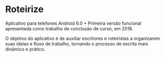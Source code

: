 # Roteirize

Aplicativo para telefones Android 6.0 +
Primeira versão funcional apresentada como trabalho de conclusão de curso, em 2018.


O objetivo do aplicativo é de  auxiliar escritores e roteiristas a organizarem suas ideias e fluxo de trabalho, tornando o processo de escrita mais dinâmico e prático.


